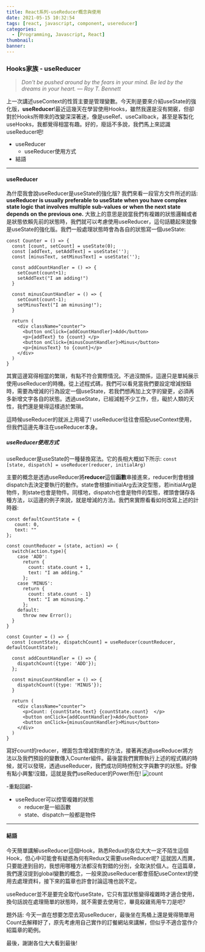 ```yaml
---
title: React系列-useReducer概念與使用
date: 2021-05-15 10:32:54
tags: [react, javascript, component, usereducer]
categories:
  - [Programming, Javascript, React]
thumbnail:
banner:
---
```

### Hooks家族 - useReducer
> *Don\'t be pushed around by the fears in your mind. Be led by the dreams in your heart.*
> *― Roy T. Bennett*

上一次講述useContext的性質主要是管理變數。今天則是要來介紹useState的強化版，**useReducer**!最近這幾天在學習使用Hooks，雖然我還是沒有開竅，但卻對於Hooks所帶來的改變深深著迷，像是useRef、useCallback，甚至是客製化useHooks，我都覺得相當有趣。好的，廢話不多說，我們馬上來認識useReducer吧!

- useReducer
  - useReducer使用方式
- 結語

***

#### useReducer
為什麼我會說useReducer是useState的強化版? 我們來看一段官方文件所述的話: 
**useReducer is usually preferable to useState when you have complex state logic that involves multiple sub-values or when the next state depends on the previous one.**
大致上的意思是說當我們有複雜的狀態邏輯或者是狀態依賴先前的狀態時，我們就可以考慮使用useReducer，這句話聽起來就像是useState的強化版。我們一般處理狀態時會為各自的狀態寫一個useState:
```
const Counter = () => {
  const [count, setCount] = useState(0);
  const [addText, setAddText] = useState('');
  const [minusText, setMinusText] = useState('');
  
  const addCountHandler = () => {
    setCount(count+1);
    setAddText("I am adding!")
  }
  
  const minusCountHandler = () => {
    setCount(count-1);
    setMinusText("I am minusing!");
  }
  
  return (
    <div className="counter">
      <button onClick={addCountHandler}>Add</button>
      <p>{addText} to {count} </p>
      <button onClick={minusCountHandler}>Minus</button>
      <p>{minusText} to {count}</p>
    </div>
  )
}
```
其實這邊寫得相當的繁瑣，有點不符合實際情況。不過沒關係，這邊只是單純展示使用useReducer的時機。從上述程式碼，我們可以看見當我們要設定增減按鈕時，需要為增減的行為設定一個useState，若我們想再加上文字的變更，必須再多新增文字各自的狀態。透過useState，已經減輕不少工作，但，礙於人類的天性，我們還是覺得這樣過於繁瑣。

這時候useReducer的就派上用場了! 
useReducer往往會搭配useContext使用，但我們這邊先專注在useReducer本身。

##### useReducer使用方式
useReducer是useState的一種替換寫法。它的長相大概如下所示:
`const [state, dispatch] = useReducer(reducer, initialArg)`

主要的概念是透過useReducer將**reducer**這個**函數**串接進來，reducer則會根據dispatch去決定要執行的動作。state會根據initialArg去決定型態，若initialArg是物件，則state也會是物件。同樣地，dispatch也會是物件的型態，裡頭會儲存各種方法，以這邊的例子來說，就是增減的方法。我們來實際看看如何改寫上述的計時器:

```
const defaultCountState = {
   count: 0,
   text: ""
};

const countReducer = (state, action) => {
  switch(action.type){
    case 'ADD':
      return { 
        count: state.count + 1,
        text: "I am adding."
      };
    case 'MINUS':
      return { 
        count: state.count - 1}
        text: "I am minusing."
      };
    default:
      throw new Error();
  }
}

const Counter = () => {
  const [countState, dispatchCount] = useReducer(countReducer, defaultCountState);
  
  const addCountHandler = () => {
    dispatchCount({type: 'ADD'});
  };

  const minusCountHandler = () => {
    dispatchCount({type: 'MINUS'});
  }

  return (
    <div className="counter">
      <p>Count: {countState.text} {countState.count}  </p>
      <button onClick={addCountHandler}>Add</button>
      <button onClick={minusCountHandler}>Minus</button>
    </div>
  )
}
```
寫好count的reducer，裡面包含增減對應的方法，接著再透過useReducer將方法以及我們預設的變數傳入Counter組件。最後當我們實際執行上述的程式碼的時候，就可以發現，透過useReducer，我們成功同時控制文字與數字的狀態。好像有點小興奮!沒錯，這就是我們useReducer的Power所在! 
![count](https://i.imgur.com/rlvovbM.jpg)

-重點回顧-
- useReducer可以控管複雜的狀態
  - reducer是一組函數
  - state、dispatch一般都是物件

***

#### 結語
今天簡單講解useReducer這個Hook，熟悉Redux的各位大大一定不陌生這個Hook，但心中可能會有疑惑為何有Redux又需要useReducer呢? 這就因人而異，只要能達到目的，我想用哪種方法都沒有對錯的分別，全取決於個人。在這篇章，我們還沒提到global變數的概念，一般來說useReducer都會搭配useContext的使用去處理資料，接下來的篇章也許會討論這塊也說不定。

useReducer並不是要完全取代useState，它只有當狀態變得複雜時才適合使用，換句話說在處理簡單的狀態時，就不需要去使用它，畢竟殺雞焉用牛刀是吧?

題外話: 今天一直在想要怎麼去寫useReducer，最後坐在馬桶上還是覺得簡單用Count去解釋好了，原先考慮用自己實作的訂餐網站來講解，但似乎不適合當作介紹篇章的範例。

最後，謝謝各位大大看到最後!



